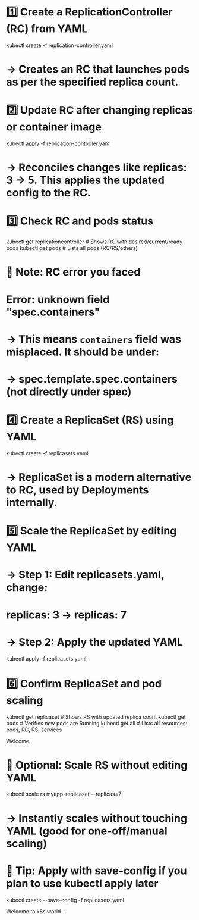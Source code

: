 # 1️⃣ Create a ReplicationController (RC) from YAML
kubectl create -f replication-controller.yaml
# → Creates an RC that launches pods as per the specified replica count.

# 2️⃣ Update RC after changing replicas or container image
kubectl apply -f replication-controller.yaml
# → Reconciles changes like replicas: 3 → 5. This applies the updated config to the RC.

# 3️⃣ Check RC and pods status
kubectl get replicationcontroller         # Shows RC with desired/current/ready pods
kubectl get pods                          # Lists all pods (RC/RS/others)

# 🧠 Note: RC error you faced
# Error: unknown field "spec.containers"
# → This means `containers` field was misplaced. It should be under:
# → spec.template.spec.containers (not directly under spec)

# 4️⃣ Create a ReplicaSet (RS) using YAML
kubectl create -f replicasets.yaml
# → ReplicaSet is a modern alternative to RC, used by Deployments internally.

# 5️⃣ Scale the ReplicaSet by editing YAML
# → Step 1: Edit replicasets.yaml, change:
#     replicas: 3 → replicas: 7
# → Step 2: Apply the updated YAML
kubectl apply -f replicasets.yaml

# 6️⃣ Confirm ReplicaSet and pod scaling
kubectl get replicaset                    # Shows RS with updated replica count
kubectl get pods                          # Verifies new pods are Running
kubectl get all                           # Lists all resources: pods, RC, RS, services

Welcome..

# 🔁 Optional: Scale RS without editing YAML
kubectl scale rs myapp-replicaset --replicas=7
# → Instantly scales without touching YAML (good for one-off/manual scaling)

# 🧠 Tip: Apply with save-config if you plan to use kubectl apply later
kubectl create --save-config -f replicasets.yaml

Welcome to k8s world...
